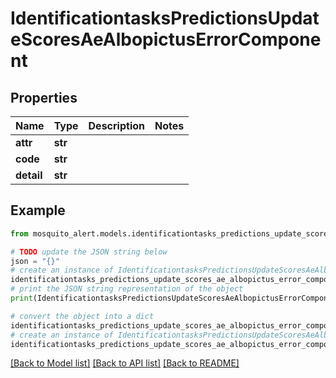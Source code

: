 # IdentificationtasksPredictionsUpdateScoresAeAlbopictusErrorComponent


## Properties

Name | Type | Description | Notes
------------ | ------------- | ------------- | -------------
**attr** | **str** |  | 
**code** | **str** |  | 
**detail** | **str** |  | 

## Example

```python
from mosquito_alert.models.identificationtasks_predictions_update_scores_ae_albopictus_error_component import IdentificationtasksPredictionsUpdateScoresAeAlbopictusErrorComponent

# TODO update the JSON string below
json = "{}"
# create an instance of IdentificationtasksPredictionsUpdateScoresAeAlbopictusErrorComponent from a JSON string
identificationtasks_predictions_update_scores_ae_albopictus_error_component_instance = IdentificationtasksPredictionsUpdateScoresAeAlbopictusErrorComponent.from_json(json)
# print the JSON string representation of the object
print(IdentificationtasksPredictionsUpdateScoresAeAlbopictusErrorComponent.to_json())

# convert the object into a dict
identificationtasks_predictions_update_scores_ae_albopictus_error_component_dict = identificationtasks_predictions_update_scores_ae_albopictus_error_component_instance.to_dict()
# create an instance of IdentificationtasksPredictionsUpdateScoresAeAlbopictusErrorComponent from a dict
identificationtasks_predictions_update_scores_ae_albopictus_error_component_from_dict = IdentificationtasksPredictionsUpdateScoresAeAlbopictusErrorComponent.from_dict(identificationtasks_predictions_update_scores_ae_albopictus_error_component_dict)
```
[[Back to Model list]](../README.md#documentation-for-models) [[Back to API list]](../README.md#documentation-for-api-endpoints) [[Back to README]](../README.md)


